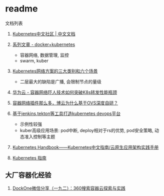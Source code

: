 # readme

文档列表

1. [Kubernetes中文社区 | 中文文档](http://docs.kubernetes.org.cn/)

2. [系列文章 - docker+kubernetes](https://mp.weixin.qq.com/s/7o8QxGydMTUe4Q7Tz46Diw)
    - 容器网络, 数据管理, 监控
    - swarm, kuber

3. [Kubernetes网络方案的三大类别和六个场景](https://sq.163yun.com/blog/article/223878660638527488)
    - 二层最大的缺陷是广播, 会限制节点的量级

4. [华为云 - 容器网络吓人技术如何突破K8s转发性能瓶颈](https://bbs.huaweicloud.com/blogs/7cdf0680747e11e89fc57ca23e93a89f)
5. [容器网络插件那么多，博云为什么基于OVS深度自研？](http://blog.itpub.net/69923336/viewspace-2651696/)

7. [基于jenkins,tekton等工具打造kubernetes devops平台](https://www.cnblogs.com/tylerzhou/p/10969041.html)
    - 示例性较强
    - kuber高级应用场景: pod中断, deploy相对于rs的优势, pod安全策略, 动态准入控制等主题

8. [Kubernetes Handbook——Kubernetes中文指南/云原生应用架构实践手册](https://jimmysong.io/kubernetes-handbook/)

9. [Kubernetes 指南](https://www.wenjiangs.com/docs/kubernetes-handbook)


## 大厂容器化经验

1. [DockOne微信分享（一九二）：360搜索容器云探索与实践](http://www.dockerone.com/article/8353)
